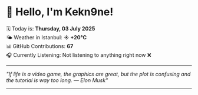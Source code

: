 # 👋 Hello, I'm Kekn9ne!

🗓️ Today is: **Thursday, 03 July 2025**  
🌤️ Weather in Istanbul: **☀️   +20°C**  
📊 GitHub Contributions: **67**  
🎧 Currently Listening: Not listening to anything right now ❌

---

_"If life is a video game, the graphics are great, but the plot is confusing and the tutorial is way too long. — *Elon Musk*"_

---
